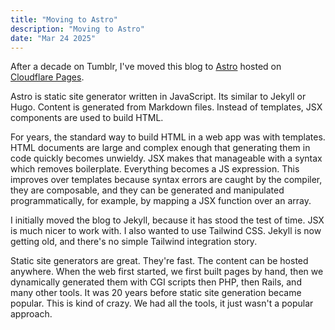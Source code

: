 ```yaml
---
title: "Moving to Astro"
description: "Moving to Astro"
date: "Mar 24 2025"
---
```


After a decade on Tumblr, I've moved this blog to [Astro](https://astro.build) hosted on [Cloudflare
Pages](https://pages.cloudflare.com).

Astro is static site generator written in JavaScript. Its similar to Jekyll or Hugo. Content is
generated from Markdown files. Instead of templates, JSX components are used to build HTML.

For years, the standard way to build HTML in a web app was with templates. HTML documents are large
and complex enough that generating them in code quickly becomes unwieldy. JSX makes that manageable
with a syntax which removes boilerplate. Everything becomes a JS expression. This improves over
templates because syntax errors are caught by the compiler, they are composable, and they can
be generated and manipulated programmatically, for example, by mapping a JSX function over an array.

I initially moved the blog to Jekyll, because it has stood the test of time. JSX is much nicer to
work with. I also wanted to use Tailwind CSS. Jekyll is now getting old, and there's no simple
Tailwind integration story.

Static site generators are great. They're fast. The content can be hosted anywhere. When the web
first started, we first built pages by hand, then we dynamically generated them with CGI scripts
then PHP, then Rails, and many other tools. It was 20 years before static site generation became
popular. This is kind of crazy. We had all the tools, it just wasn't a popular approach.
